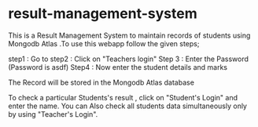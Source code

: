 # result-management-system
This is a Result Management System to maintain records of students using Mongodb Atlas .To use this webapp follow the given steps;

step1 : Go to 
step2 : Click on "Teachers login" 
Step 3 : Enter the Password (Password is asdf)
Step4 : Now enter the student details and marks

The Record will be stored in the Mongodb Atlas database 

To check a particular Students's result , click on "Student's Login" and enter the name.
You can Also check all students data simultaneously only by using "Teacher's Login".
